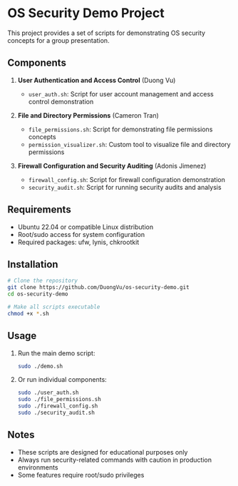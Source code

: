 # OS Security Demo Project

This project provides a set of scripts for demonstrating OS security concepts for a group presentation.

## Components

1. **User Authentication and Access Control** (Duong Vu)
   - `user_auth.sh`: Script for user account management and access control demonstration
   
2. **File and Directory Permissions** (Cameron Tran)
   - `file_permissions.sh`: Script for demonstrating file permissions concepts
   - `permission_visualizer.sh`: Custom tool to visualize file and directory permissions
   
3. **Firewall Configuration and Security Auditing** (Adonis Jimenez)
   - `firewall_config.sh`: Script for firewall configuration demonstration
   - `security_audit.sh`: Script for running security audits and analysis

## Requirements

- Ubuntu 22.04 or compatible Linux distribution
- Root/sudo access for system configuration
- Required packages: ufw, lynis, chkrootkit

## Installation

```bash
# Clone the repository
git clone https://github.com/DuongVu/os-security-demo.git
cd os-security-demo

# Make all scripts executable
chmod +x *.sh
```

## Usage

1. Run the main demo script:
   ```bash
   sudo ./demo.sh
   ```
   
2. Or run individual components:
   ```bash
   sudo ./user_auth.sh
   sudo ./file_permissions.sh
   sudo ./firewall_config.sh
   sudo ./security_audit.sh
   ```

## Notes

- These scripts are designed for educational purposes only
- Always run security-related commands with caution in production environments
- Some features require root/sudo privileges 